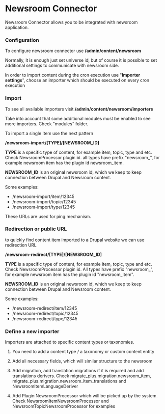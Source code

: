# Newsroom Connector

Newsroom Connector allows you to be integrated with newsroom application.

### Configuration

To configure newsroom connector use **/admin/content/newsroom**

Normally, it is enough just set universe id, but of course it is possible to
set additional settings to communicate with newsroom side.

In order to import content during the cron execution use
"**Importer settings**", choose an importer which should be executed on every
cron execution

### Import

To see all available importers visit **/admin/content/newsroom/importers**

Take into account that some additional modules must be enabled to see
more importers. Check "modules" folder.

To import a single item use the next pattern

**/newsroom-import/[TYPE]/[NEWSROOM_ID]**

**TYPE** is a specific type of content, for example item, topic, type and etc.
Check NewsroomProcessor plugin id. all types have prefix "newsroom_",
for example newsroom item has the plugin id newsroom_item.

**NEWSROOM_ID** is an original newsroom id, which we keep to keep connection
between Drupal and Newsroom content.

Some examples:

* /newsroom-import/item/12345
* /newsroom-import/topic/12345
* /newsroom-import/type/12345

These URLs are used for ping mechanism.

### Redirection or public URL

to quickly find content item imported to a Drupal website we can use
redirection URL

**/newsroom-redirect/[TYPE]/[NEWSROOM_ID]**

**TYPE** is a specific type of content, for example item, topic, type and etc.
Check NewsroomProcessor plugin id. All types have prefix "newsroom_",
for example newsroom item has the plugin id "newsroom_item".

**NEWSROOM_ID** is an original newsroom id, which we keep to keep connection
between Drupal and Newsroom content.

Some examples:

* /newsroom-redirect/item/12345
* /newsroom-redirect/topic/12345
* /newsroom-redirect/type/12345

### Define a new importer

Importers are attached to specific content types or taxonomies.

1) You need to add a content type / a taxonomy or custom content entity

2) Add all necessary fields, which will similar structure to the newsroom

3) Add migration, add translation migrations if it is required and add
   translations derivers. Check migrate_plus.migration.newsroom_item,
   migrate_plus.migration.newsroom_item_translations
   and NewsroomItemLanguageDeriver

4) Add Plugin NewsroomProcessor which will be picked up by the system.
   Check NewsroomItemNewsroomProcessor and NewsroomTopicNewsroomProcessor
   for examples

